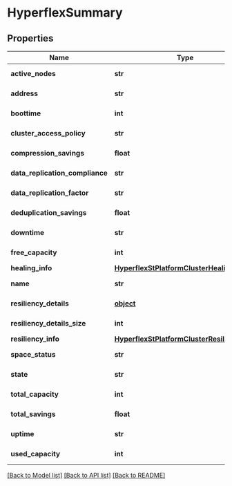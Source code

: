 # HyperflexSummary

## Properties
Name | Type | Description | Notes
------------ | ------------- | ------------- | -------------
**active_nodes** | **str** |  | [optional] [readonly] 
**address** | **str** |  | [optional] [readonly] 
**boottime** | **int** |  | [optional] [readonly] 
**cluster_access_policy** | **str** |  | [optional] [readonly] 
**compression_savings** | **float** |  | [optional] [readonly] 
**data_replication_compliance** | **str** |  | [optional] [readonly] 
**data_replication_factor** | **str** |  | [optional] [readonly] 
**deduplication_savings** | **float** |  | [optional] [readonly] 
**downtime** | **str** |  | [optional] [readonly] 
**free_capacity** | **int** |  | [optional] [readonly] 
**healing_info** | [**HyperflexStPlatformClusterHealingInfo**](HyperflexStPlatformClusterHealingInfo.md) |  | [optional] 
**name** | **str** |  | [optional] [readonly] 
**resiliency_details** | [**object**](.md) |  | [optional] [readonly] 
**resiliency_details_size** | **int** |  | [optional] [readonly] 
**resiliency_info** | [**HyperflexStPlatformClusterResiliencyInfo**](HyperflexStPlatformClusterResiliencyInfo.md) |  | [optional] 
**space_status** | **str** |  | [optional] [readonly] 
**state** | **str** |  | [optional] [readonly] 
**total_capacity** | **int** |  | [optional] [readonly] 
**total_savings** | **float** |  | [optional] [readonly] 
**uptime** | **str** |  | [optional] [readonly] 
**used_capacity** | **int** |  | [optional] [readonly] 

[[Back to Model list]](../README.md#documentation-for-models) [[Back to API list]](../README.md#documentation-for-api-endpoints) [[Back to README]](../README.md)


